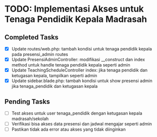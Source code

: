 # TODO: Implementasi Akses untuk Tenaga Pendidik Kepala Madrasah

## Completed Tasks
- [x] Update routes/web.php: tambah kondisi untuk tenaga pendidik kepala pada presensi_admin routes
- [x] Update PresensiAdminController: modifikasi __construct dan index method untuk handle tenaga pendidik kepala seperti admin
- [x] Update TeachingScheduleController index: jika tenaga pendidik dan ketugasan kepala, tampilkan seperti admin
- [x] Update sidebar.blade.php: tambah kondisi untuk show presensi admin jika tenaga_pendidik dan ketugasan kepala

## Pending Tasks
- [ ] Test akses untuk user tenaga_pendidik dengan ketugasan kepala madrasah/sekolah
- [ ] Verifikasi bisa akses data presensi dan jadwal mengajar seperti admin
- [ ] Pastikan tidak ada error atau akses yang tidak diinginkan
